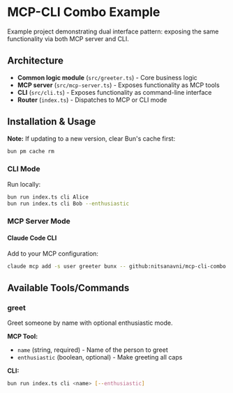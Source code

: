 # MCP-CLI Combo Example

Example project demonstrating dual interface pattern: exposing the same functionality via both MCP server and CLI.

## Architecture

- **Common logic module** (`src/greeter.ts`) - Core business logic
- **MCP server** (`src/mcp-server.ts`) - Exposes functionality as MCP tools
- **CLI** (`src/cli.ts`) - Exposes functionality as command-line interface
- **Router** (`index.ts`) - Dispatches to MCP or CLI mode

## Installation & Usage

**Note:** If updating to a new version, clear Bun's cache first:
```bash
bun pm cache rm
```

### CLI Mode

Run locally:
```bash
bun run index.ts cli Alice
bun run index.ts cli Bob --enthusiastic
```

### MCP Server Mode

#### Claude Code CLI

Add to your MCP configuration:
```bash
claude mcp add -s user greeter bunx -- github:nitsanavni/mcp-cli-combo mcp
```

## Available Tools/Commands

### greet

Greet someone by name with optional enthusiastic mode.

**MCP Tool:**
- `name` (string, required) - Name of the person to greet
- `enthusiastic` (boolean, optional) - Make greeting all caps

**CLI:**
```bash
bun run index.ts cli <name> [--enthusiastic]
```
